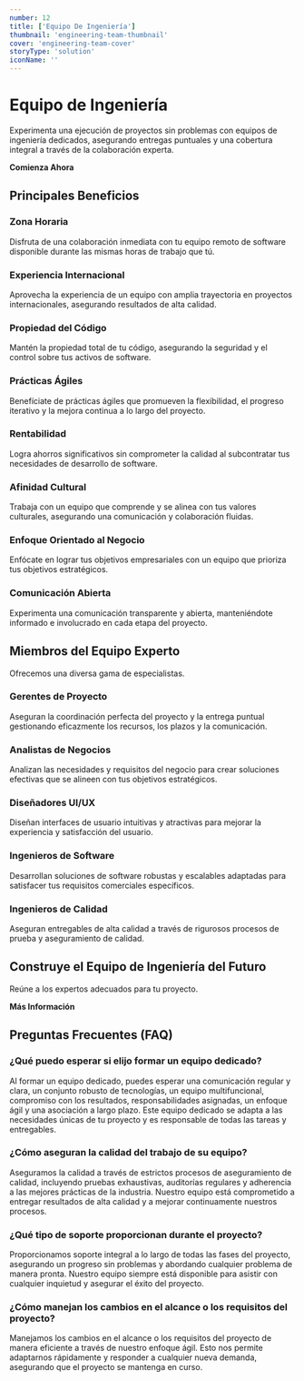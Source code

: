 ```yaml
---
number: 12
title: ['Equipo De Ingeniería']
thumbnail: 'engineering-team-thumbnail'
cover: 'engineering-team-cover'
storyType: 'solution'
iconName: ''
---
```


# Equipo de Ingeniería

Experimenta una ejecución de proyectos sin problemas con equipos de ingeniería dedicados, asegurando entregas puntuales y una cobertura integral a través de la colaboración experta.

**Comienza Ahora**

## Principales Beneficios

### Zona Horaria

Disfruta de una colaboración inmediata con tu equipo remoto de software disponible durante las mismas horas de trabajo que tú.

### Experiencia Internacional

Aprovecha la experiencia de un equipo con amplia trayectoria en proyectos internacionales, asegurando resultados de alta calidad.

### Propiedad del Código

Mantén la propiedad total de tu código, asegurando la seguridad y el control sobre tus activos de software.

### Prácticas Ágiles

Benefíciate de prácticas ágiles que promueven la flexibilidad, el progreso iterativo y la mejora continua a lo largo del proyecto.

### Rentabilidad

Logra ahorros significativos sin comprometer la calidad al subcontratar tus necesidades de desarrollo de software.

### Afinidad Cultural

Trabaja con un equipo que comprende y se alinea con tus valores culturales, asegurando una comunicación y colaboración fluidas.

### Enfoque Orientado al Negocio

Enfócate en lograr tus objetivos empresariales con un equipo que prioriza tus objetivos estratégicos.

### Comunicación Abierta

Experimenta una comunicación transparente y abierta, manteniéndote informado e involucrado en cada etapa del proyecto.

## Miembros del Equipo Experto

Ofrecemos una diversa gama de especialistas.

### Gerentes de Proyecto

Aseguran la coordinación perfecta del proyecto y la entrega puntual gestionando eficazmente los recursos, los plazos y la comunicación.

### Analistas de Negocios

Analizan las necesidades y requisitos del negocio para crear soluciones efectivas que se alineen con tus objetivos estratégicos.

### Diseñadores UI/UX

Diseñan interfaces de usuario intuitivas y atractivas para mejorar la experiencia y satisfacción del usuario.

### Ingenieros de Software

Desarrollan soluciones de software robustas y escalables adaptadas para satisfacer tus requisitos comerciales específicos.

### Ingenieros de Calidad

Aseguran entregables de alta calidad a través de rigurosos procesos de prueba y aseguramiento de calidad.

## Construye el Equipo de Ingeniería del Futuro

Reúne a los expertos adecuados para tu proyecto.

**Más Información**

## Preguntas Frecuentes (FAQ)

### ¿Qué puedo esperar si elijo formar un equipo dedicado?

Al formar un equipo dedicado, puedes esperar una comunicación regular y clara, un conjunto robusto de tecnologías, un equipo multifuncional, compromiso con los resultados, responsabilidades asignadas, un enfoque ágil y una asociación a largo plazo. Este equipo dedicado se adapta a las necesidades únicas de tu proyecto y es responsable de todas las tareas y entregables.

### ¿Cómo aseguran la calidad del trabajo de su equipo?

Aseguramos la calidad a través de estrictos procesos de aseguramiento de calidad, incluyendo pruebas exhaustivas, auditorías regulares y adherencia a las mejores prácticas de la industria. Nuestro equipo está comprometido a entregar resultados de alta calidad y a mejorar continuamente nuestros procesos.

### ¿Qué tipo de soporte proporcionan durante el proyecto?

Proporcionamos soporte integral a lo largo de todas las fases del proyecto, asegurando un progreso sin problemas y abordando cualquier problema de manera pronta. Nuestro equipo siempre está disponible para asistir con cualquier inquietud y asegurar el éxito del proyecto.

### ¿Cómo manejan los cambios en el alcance o los requisitos del proyecto?

Manejamos los cambios en el alcance o los requisitos del proyecto de manera eficiente a través de nuestro enfoque ágil. Esto nos permite adaptarnos rápidamente y responder a cualquier nueva demanda, asegurando que el proyecto se mantenga en curso.